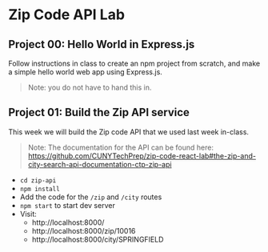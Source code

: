 # Zip Code API Lab

## Project 00: Hello World in Express.js

Follow instructions in class to create an npm project from scratch, and make a simple hello world web app using Express.js.

> Note: you do not have to hand this in.

## Project 01: Build the Zip API service

This week we will build the Zip code API that we used last week in-class.

> Note: The documentation for the API can be found here: https://github.com/CUNYTechPrep/zip-code-react-lab#the-zip-and-city-search-api-documentation-ctp-zip-api

- `cd zip-api`
- `npm install`
- Add the code for the `/zip` and `/city` routes
- `npm start` to start dev server
- Visit:
    + http://localhost:8000/
    + http://localhost:8000/zip/10016
    + http://localhost:8000/city/SPRINGFIELD
